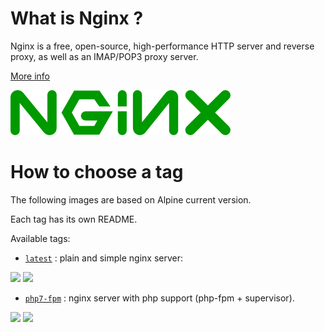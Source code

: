 # What is Nginx ?

Nginx is a free, open-source, high-performance HTTP server and reverse proxy, as well as an IMAP/POP3 proxy server.

[More info](http://nginx.org/en/)

![Nginx](https://raw.githubusercontent.com/vSense/docker-nginx/master/logo.png)

# How to choose a tag

The following images are based on Alpine current version.

Each tag has its own README.

Available tags:

-   [`latest`](https://github.com/vSense/docker-nginx/tree/master/nginx) : plain and simple nginx server:

[![](https://images.microbadger.com/badges/version/vsense/nginx.svg)](http://microbadger.com/images/vsense/nginx "Get your own version badge on microbadger.com")  [![](https://images.microbadger.com/badges/image/vsense/nginx.svg)](http://microbadger.com/images/vsense/nginx "Get your own image badge on microbadger.com")

-   [`php7-fpm`](https://github.com/vSense/docker-nginx/tree/master/php-fpm) : nginx server with php support (php-fpm + supervisor).

[![](https://images.microbadger.com/badges/version/vsense/nginx:php7-fpm.svg)](http://microbadger.com/images/vsense/nginx:php7-fpm "Get your own version badge on microbadger.com")  [![](https://images.microbadger.com/badges/image/vsense/nginx:php7-fpm.svg)](http://microbadger.com/images/vsense/nginx:php7-fpm "Get your own image badge on microbadger.com")
